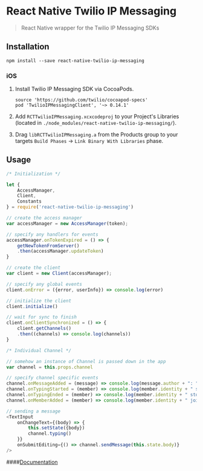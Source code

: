 # React Native Twilio IP Messaging
>React Native wrapper for the Twilio IP Messaging SDKs

## Installation
```npm install --save react-native-twilio-ip-messaging```

### iOS
1. Install Twilio IP Messaging SDK via CocoaPods.

    ```
    source 'https://github.com/twilio/cocoapod-specs'
    pod 'TwilioIPMessagingClient', '~> 0.14.1'
    ```
    
2. Add `RCTTwilioIPMessaging.xcxcodeproj` to your Project's Libraries (located in `./node_modules/react-native-twilio-ip-messaging/`).
3. Drag `libRCTTwilioIPMessaging.a` from the Products group to your targets `Build Phases` -> `Link Binary With Libraries` phase.

## Usage
```JavaScript
/* Initialization */

let {
    AccessManager,
    Client,
    Constants
} = require('react-native-twilio-ip-messaging')

// create the access manager
var accessManager = new AccessManager(token);

// specify any handlers for events
accessManager.onTokenExpired = () => {
    getNewTokenFromServer()
    .then(accessManager.updateToken)
}

// create the client
var client = new Client(accessManager);

// specify any global events
client.onError = ({error, userInfo}) => console.log(error)

// initialize the client
client.initialize()

// wait for sync to finish
client.onClientSynchronized = () => {
    client.getChannels()
    .then((channels) => console.log(channels))
}

/* Individual Channel */

// somehow an instance of Channel is passed down in the app
var channel = this.props.channel

// specify channel specific events
channel.onMessageAdded = (message) => console.log(message.author + ": " + message.body)
channel.onTypingStarted = (member) => console.log(member.identity + " started typing...")
channel.onTypingEnded = (member) => console.log(member.identity + " stopped typing...")
channel.onMemberAdded = (member) => console.log(member.identity + " joined " + channel.friendlyName)

// sending a message
<TextInput
    onChangeText={(body) => {
        this.setState({body})
        channel.typing()
    }}
    onSubmitEditing={() => channel.sendMessage(this.state.body)}
/>
````

####[Documentation](docs)
